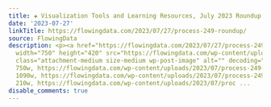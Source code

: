 ```yaml
---
title: ✚ Visualization Tools and Learning Resources, July 2023 Roundup
date: '2023-07-27'
linkTitle: https://flowingdata.com/2023/07/27/process-249-roundup/
source: FlowingData
description: <p><a href="https://flowingdata.com/2023/07/27/process-249-roundup/"><img
  width="750" height="420" src="https://flowingdata.com/wp-content/uploads/2023/07/process-249-featured-750x420.png"
  class="attachment-medium size-medium wp-post-image" alt="" decoding="async" srcset="https://flowingdata.com/wp-content/uploads/2023/07/process-249-featured-750x420.png
  750w, https://flowingdata.com/wp-content/uploads/2023/07/process-249-featured-1090x610.png
  1090w, https://flowingdata.com/wp-content/uploads/2023/07/process-249-featured-210x118.png
  210w, https://flowingdata.com/wp-content/uploads/2023/07/proc ...
disable_comments: true
---
```

<p><a href="https://flowingdata.com/2023/07/27/process-249-roundup/"><img width="750" height="420" src="https://flowingdata.com/wp-content/uploads/2023/07/process-249-featured-750x420.png" class="attachment-medium size-medium wp-post-image" alt="" decoding="async" srcset="https://flowingdata.com/wp-content/uploads/2023/07/process-249-featured-750x420.png 750w, https://flowingdata.com/wp-content/uploads/2023/07/process-249-featured-1090x610.png 1090w, https://flowingdata.com/wp-content/uploads/2023/07/process-249-featured-210x118.png 210w, https://flowingdata.com/wp-content/uploads/2023/07/proc ...